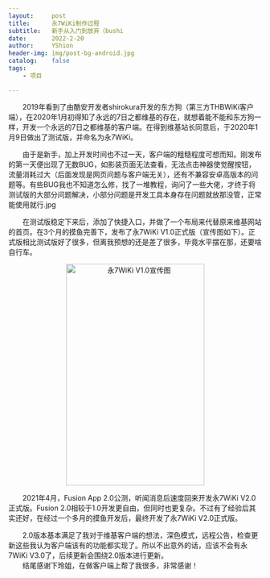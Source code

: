 ```yaml
---
layout:     post
title:      永7WiKi制作过程
subtitle:   新手从入门到放弃（bushi
date:       2022-2-20
author:     YShion
header-img: img/post-bg-android.jpg
catalog:    false
tags:
    - 项目

---
```

&emsp;&emsp;2019年看到了由酷安开发者shirokura开发的东方狗（第三方THBWiKi客户端），在2020年1月初得知了永远的7日之都维基的存在，就想着能不能和东方狗一样，开发一个永远的7日之都维基的客户端。在得到维基站长同意后，于2020年1月9日做出了测试版，并命名为永7WiKi。

&emsp;&emsp;由于是新手，加上开发时间也不过一天，客户端的粗糙程度可想而知。刚发布的第一天便出现了无数BUG，如影装页面无法查看，无法点击神器使觉醒按钮，流量消耗过大（后面发现是网页问题与客户端无关），还有不兼容安卓高版本的问题等。有些BUG我也不知道怎么修，找了一堆教程，询问了一些大佬，才终于将测试版的大部分问题解决，小部分问题是开发工具本身存在问题就放那没管，正常能使用就行.jpg

&emsp;&emsp;在测试版稳定下来后，添加了快捷入口，并做了一个布局来代替原来维基网站的首页。在3个月的摸鱼完善下，发布了永7WiKi V1.0正式版（宣传图如下）。正式版相比测试版好了很多，但离我预想的还是差了很多，毕竟水平摆在那，还要啥自行车。

<div align=center><img width="275" height="440" alt="永7WiKi V1.0宣传图" src="https://ys-yorigamishion.github.io/img/post-bg-F7WIKi1.0.jpg"/></div>

&emsp;&emsp;2021年4月，Fusion App 2.0公测，听闻消息后速度回来开发永7WiKi V2.0正式版。Fusion 2.0相较于1.0开发更自由，但同时也更复杂。不过有了经验后其实还好，在经过一个多月的摸鱼开发后，最终开发了永7WiKi V2.0正式版。

&emsp;&emsp;2.0版本基本满足了我对于维基客户端的想法，深色模式，远程公告，检查更新这些我认为客户端该有的功能都实现了。所以不出意外的话，应该不会有永7WiKi V3.0了，后续更新会围绕2.0版本进行更新。    
&emsp;&emsp;结尾感谢下玲姐，在做客户端上帮了我很多，非常感谢！


